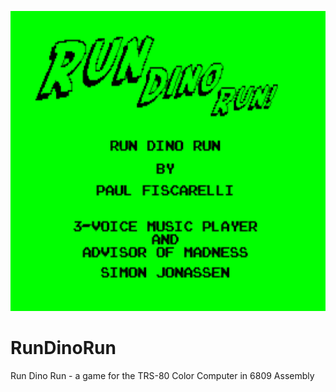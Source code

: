 <p align="center">
    <img src="./images/dino_run_title.png" width="640" height="480" >
</p>

# RunDinoRun
Run Dino Run - a game for the TRS-80 Color Computer in 6809 Assembly
